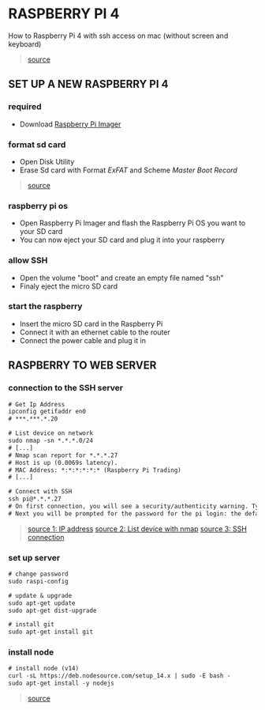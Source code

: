 # RASPBERRY PI 4

How to Raspberry Pi 4 with ssh access on mac (without screen and keyboard)

> [source](https://www.tomshardware.com/reviews/raspberry-pi-headless-setup-how-to,6028.html)

## SET UP A NEW RASPBERRY PI 4

### required
- Download [Raspberry Pi Imager](https://www.raspberrypi.org/downloads/)

### format sd card
- Open Disk Utility
- Erase Sd card with Format *ExFAT* and Scheme *Master Boot Record*

> [source](https://kb-eu.sandisk.com/app/answers/detail/a_id/203/kw/format)

### raspberry pi os
- Open Raspberry Pi Imager and flash the Raspberry Pi OS you want to your SD card
- You can now eject your SD card and plug it into your raspberry

### allow SSH
- Open the volume "boot" and create an empty file named "ssh"
- Finaly eject the micro SD card

### start the raspberry
- Insert the micro SD card in the Raspberry Pi
- Connect it with an ethernet cable to the router
- Connect the power cable and plug it in


## RASPBERRY TO WEB SERVER

### connection to the SSH server
```diff
# Get Ip Address
ipconfig getifaddr en0
# ***.***.*.20

# List device on network
sudo nmap -sn *.*.*.0/24
# [...]
# Nmap scan report for *.*.*.27
# Host is up (0.0069s latency).
# MAC Address: *:*:*:*:*:* (Raspberry Pi Trading)
# [...]

# Connect with SSH
ssh pi@*.*.*.27
# On first connection, you will see a security/authenticity warning. Type 'yes' to continue
# Next you will be prompted for the password for the pi login: the default password on Raspberry Pi OS is 'raspberry'
```

> [source 1: IP address](https://medium.com/@smartsplash/getting-ip-address-in-mac-b7e999149d89)
> [source 2: List device with nmap](https://linux.die.net/man/1/nmap)
> [source 3: SSH connection](https://www.raspberrypi.org/documentation/remote-access/ip-address.md)


### set up server
```diff
# change password
sudo raspi-config

# update & upgrade
sudo apt-get update
sudo apt-get dist-upgrade

# install git
sudo apt-get install git
```

### install node
```diff
# install node (v14)
curl -sL https://deb.nodesource.com/setup_14.x | sudo -E bash -
sudo apt-get install -y nodejs
```
> [source](https://github.com/nodesource/distributions#debinstall)
